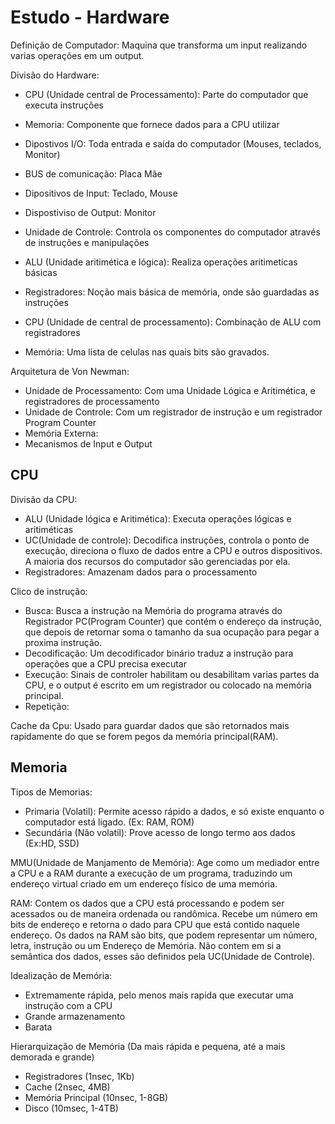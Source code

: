 # Estudo - Hardware

Definição de Computador: Maquina que transforma um input realizando varias operações em um output.

Divisão do Hardware:

- CPU (Unidade central de Processamento): Parte do computador que executa instruções
- Memoria: Componente que fornece dados para a CPU utilizar
- Dipostivos I/O: Toda entrada e saída do computador (Mouses, teclados, Monitor)
- BUS de comunicação: Placa Mãe

- Dipositivos de Input: Teclado, Mouse
- Dispostiviso de Output: Monitor
- Unidade de Controle: Controla os componentes do computador através de instruções e manipulações
- ALU (Unidade aritimética e lógica): Realiza operações aritimeticas básicas
- Registradores: Noção mais básica de memória, onde são guardadas as instruções
- CPU (Unidade de central de processamento): Combinação de ALU com registradores
- Memória: Uma lista de celulas nas quais bits são gravados.

Arquitetura de Von Newman:

- Unidade de Processamento: Com uma Unidade Lógica e Aritimética, e registradores de processamento
- Unidade de Controle: Com um registrador de instrução e um registrador Program Counter
- Memória Externa:
- Mecanismos de Input e Output

## CPU

Divisão da CPU:

- ALU (Unidade lógica e Aritimética): Executa operações lógicas e aritiméticas
- UC(Unidade de controle): Decodifica instruções, controla o ponto de execução, direciona o fluxo de dados entre a CPU e outros dispositivos. A maioria dos recursos do computador são gerenciadas por ela.
- Registradores: Amazenam dados para o processamento

Clico de instrução:

- Busca: Busca a instrução na Memória do programa através do Registrador PC(Program Counter) que contém o endereço da instrução, que depois de retornar soma o tamanho da sua ocupação para pegar a proxima instrução.
- Decodificação: Um decodificador binário traduz a instrução para operações que a CPU precisa executar
- Execução: Sinais de controler habilitam ou desabilitam varias partes da CPU, e o output é escrito em um registrador ou colocado na memória principal.
- Repetição:

Cache da Cpu: Usado para guardar dados que são retornados mais rapidamente do que se forem pegos da memória principal(RAM).

## Memoria

Tipos de Memorias:

- Primaria (Volatil): Permite acesso rápido a dados, e só existe enquanto o computador está ligado. (Ex: RAM, ROM)
- Secundária (Não volatil): Prove acesso de longo termo aos dados (Ex:HD, SSD)

MMU(Unidade de Manjamento de Memória): Age como um mediador entre a CPU e a RAM durante a execução de um programa, traduzindo um endereço virtual criado em um endereço físico de uma memória.

RAM: Contem os dados que a CPU está processando e podem ser acessados ou de maneira ordenada ou randômica. Recebe um número em bits de endereço e retorna o dado para CPU que está contido naquele endereço. Os dados na RAM são bits, que podem representar um número, letra, instrução ou um Endereço de Memória. Não contem em si a semântica dos dados, esses são definidos pela UC(Unidade de Controle).

Idealização de Memória:

- Extremamente rápida, pelo menos mais rapida que executar uma instrução com a CPU
- Grande armazenamento
- Barata

Hierarquização de Memória (Da mais rápida e pequena, até a mais demorada e grande)

- Registradores (1nsec, 1Kb)
- Cache (2nsec, 4MB)
- Memória Principal (10nsec, 1-8GB)
- Disco (10msec, 1-4TB)
